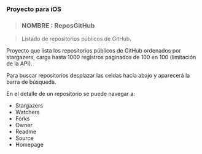 ### **Proyecto para iOS**> ### **NOMBRE** :  **ReposGitHub**>  Listado de repositorios públicos de GitHub. Proyecto que lista los repositorios públicos de GitHub ordenados por stargazers, carga hasta 1000 registros paginados de 100 en 100 (limitación de la API).
 
 Para buscar repositorios desplazar las celdas hacia abajo y aparecerá la barra de búsqueda.
 
 En el detalle de un repositorio se puede navegar a:
 
 * Stargazers
 * Watchers
 * Forks
 * Owner
 * Readme
 * Source
 * Homepage

 
 
 